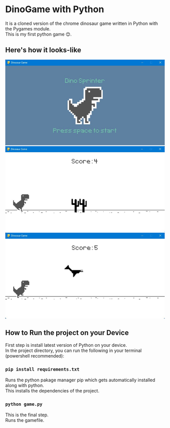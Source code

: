 # DinoGame with Python

It is a cloned version of the chrome dinosaur game written in Python with the Pygames module.\
This is my first python game 😊.

## Here's how it looks-like

<img src='Preview/image-1.jpg' />
<img src='Preview/image-2.jpg' />
<img src='Preview/image-3.jpg' />

## How to Run the project on your Device

First step is install latest version of Python on your device.\
In the project directory, you can run the following in your terminal (powershell recommended):

### `pip install requirements.txt`

Runs the python pakage manager pip which gets automatically installed along with python.\
This installs the dependencies of the project.

### `python game.py`

This is the final step.\
Runs the gamefile.
